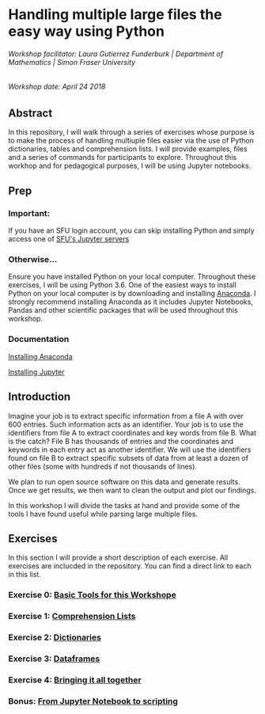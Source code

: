 # Handling multiple large files the easy way using Python
###### Workshop facilitator: Laura Gutierrez Funderburk | Department of Mathematics | Simon Fraser University

###### Workshop date: April 24 2018

## Abstract

In this repository, I will walk through a series of exercises whose purpose is to make the process of handling multiuple files easier via the use of Python dictionaries, tables and comprehension lists. I will provide examples, files and a series of commands for participants to explore. Throughout this workhop and for pedagogical purposes, I will be using Jupyter notebooks. 

## Prep

### Important: 

If you have an SFU login account, you can skip installing Python and simply access one of [SFU's Jupyter servers](https://sfu.syzygy.ca/)

### Otherwise...

Ensure you have installed Python on your local computer. Throughout these exercises, I will be using Python 3.6. One of the easiest ways to install Python on your local computer is by downloading and installing [Anaconda](https://www.anaconda.com/download/#linux). I strongly recommend installing Anaconda as it includes Jupyter Notebooks, Pandas and other scientific packages that will be used throughout this workshop. 

### Documentation

[Installing Anaconda](https://docs.anaconda.com/anaconda/install/#detailed-installation-information)

[Installing Jupyter](http://jupyter.org/install)

## Introduction

Imagine your job is to extract specific information from a file A with over 600 entries. Such information acts as an identifier. Your job is to use the identifiers from file A to extract coordinates and key words from file B. What is the catch? File B has thousands of entries and the coordinates and keywords in each entry act as another identifier. We will use the identifiers found on file B to extract specific subsets of data from at least a dozen of other files (some with hundreds if not thousands of lines). 

We plan to run open source software on this data and generate results. Once we get results, we then want to clean the output and plot our findings. 

In this workshop I will divide the tasks at hand and provide some of the tools I have found useful while parsing large multiple files. 

## Exercises

In this section I will provide a short description of each exercise. All exercises are inclucded in the repository. You can find a direct link to each in this list. 

### Exercise 0: <a href="https://github.com/lfunderburk/Handling-multiple-large-files-the-easy-way-using-Python/blob/master/EXERCISES/Exercise_0_Basic_Tools_For_This_Workshop.ipynb" target="_blank">Basic Tools for this Workshope</a>

### Exercise 1: [Comprehension Lists](https://github.com/lfunderburk/Handling-multiple-large-files-the-easy-way-using-Python/blob/master/EXERCISES/Exercise_1_Comprehension_Lists.ipynb)

### Exercise 2: [Dictionaries](https://github.com/lfunderburk/Handling-multiple-large-files-the-easy-way-using-Python/blob/master/EXERCISES/Exercise_2_Dictionaries.ipynb)

### Exercise 3: [Dataframes]()

### Exercise 4: [Bringing it all together]()

### Bonus: [From Jupyter Notebook to scripting]()


